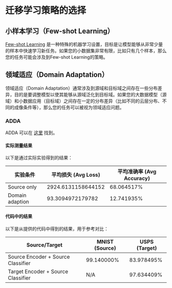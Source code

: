 # 迁移学习策略的选择

## 小样本学习（Few-shot Learning）

[Few-shot Learning](https://github.com/learnables/learn2learn) 是一种特殊的机器学习设置，目标是让模型能够从非常少量的样本中快速学习新任务。如果您的小数据集非常有限，比如只有几个样本，那么您的任务可能会涉及到Few-shot Learning的策略。

## 领域适应（Domain Adaptation）

领域适应（Domain Adaptation）通常涉及到源域和目标域之间存在一些分布差异，目的是要调整模型以使其能够从源域泛化到目标域。如果您的大数据模型（源域）和小数据应用（目标域）之间存在一定的分布差异（比如不同的云层分布、不同的成像条件等），那么您的任务可以被视为领域适应问题。

### ADDA

ADDA 可以在 [这里](https://github.com/corenel/pytorch-adda) 找到。  

#### 实际测量结果

以下是通过实际实验得到的结果：

| 实验条件         | 平均损失 (Avg Loss) | 平均准确率 (Avg Accuracy) |
|-----------------|---------------------|--------------------------|
| Source only     | 2924.6131158644152  | 68.064517%               |
| Domain adaption | 93.3094972179782    | 12.741935%               |

#### 代码中的结果

以下是从提供的代码中得到的结果，用于参考对比：

| Source/Target                        | MNIST (Source) | USPS (Target)  |
|--------------------------------------|----------------|----------------|
| Source Encoder + Source Classifier   | 99.140000%     | 83.978495%     |
| Target Encoder + Source Classifier   | N/A            | 97.634409%     |

